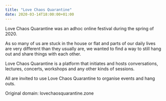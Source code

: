 ```yaml
---
title: "Love Chaos Quarantine"
date: 2020-03-14T18:00:00+01:00
---
```


Love Chaos Quarantine was an adhoc online festival during the spring of 2020. 

As so many of us are stuck in the house or flat and parts of our daily lives are very different than they usually are, we wanted to find a way to still hang out and share things with each other.

Love Chaos Quarantine is a platform that initiates and hosts conversations, lectures, concerts, workshops and any other kinds of sessions.

All are invited to use Love Chaos Quarantine to organise events and hang outs.

Original domain: lovechaosquarantine.zone
